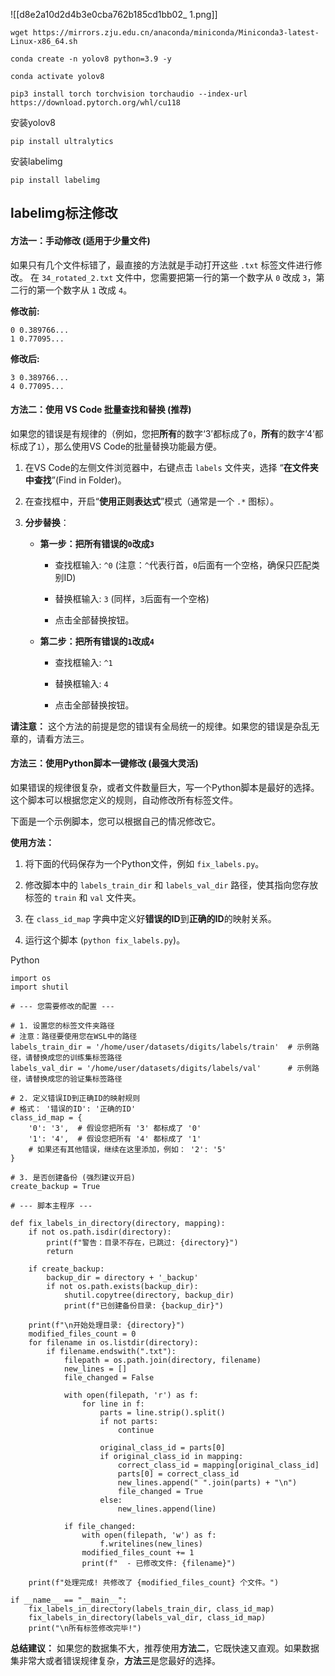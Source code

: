 ![[d8e2a10d2d4b3e0cba762b185cd1bb02_ 1.png]]
```
wget https://mirrors.zju.edu.cn/anaconda/miniconda/Miniconda3-latest-Linux-x86_64.sh
```
```
conda create -n yolov8 python=3.9 -y
```

```
conda activate yolov8
```

```
pip3 install torch torchvision torchaudio --index-url https://download.pytorch.org/whl/cu118
```
安装yolov8
```
pip install ultralytics
```
安装labelimg
```
pip install labelimg
```

## labelimg标注修改
#### 方法一：手动修改 (适用于少量文件)

如果只有几个文件标错了，最直接的方法就是手动打开这些 `.txt` 标签文件进行修改。 在 `34_rotated_2.txt` 文件中，您需要把第一行的第一个数字从 `0` 改成 `3`，第二行的第一个数字从 `1` 改成 `4`。

**修改前:**

```
0 0.389766...
1 0.77095...
```

**修改后:**

```
3 0.389766...
4 0.77095...
```

#### 方法二：使用 VS Code 批量查找和替换 (推荐)

如果您的错误是有规律的（例如，您把**所有**的数字‘3’都标成了`0`，**所有**的数字‘4’都标成了`1`），那么使用VS Code的批量替换功能最方便。

1. 在VS Code的左侧文件浏览器中，右键点击 `labels` 文件夹，选择 “**在文件夹中查找**”(Find in Folder)。
    
2. 在查找框中，开启“**使用正则表达式**”模式（通常是一个 `.*` 图标）。
    
3. **分步替换**：
    
    - **第一步：把所有错误的`0`改成`3`**
        
        - 查找框输入: `^0` (注意：`^`代表行首，`0`后面有一个空格，确保只匹配类别ID)
            
        - 替换框输入: `3` (同样，`3`后面有一个空格)
            
        - 点击全部替换按钮。
            
    - **第二步：把所有错误的`1`改成`4`**
        
        - 查找框输入: `^1`
            
        - 替换框输入: `4`
            
        - 点击全部替换按钮。
            

**请注意：** 这个方法的前提是您的错误有全局统一的规律。如果您的错误是杂乱无章的，请看方法三。

#### 方法三：使用Python脚本一键修改 (最强大灵活)

如果错误的规律很复杂，或者文件数量巨大，写一个Python脚本是最好的选择。这个脚本可以根据您定义的规则，自动修改所有标签文件。

下面是一个示例脚本，您可以根据自己的情况修改它。

**使用方法：**

1. 将下面的代码保存为一个Python文件，例如 `fix_labels.py`。
    
2. 修改脚本中的 `labels_train_dir` 和 `labels_val_dir` 路径，使其指向您存放标签的 `train` 和 `val` 文件夹。
    
3. 在 `class_id_map` 字典中定义好**错误的ID**到**正确的ID**的映射关系。
    
4. 运行这个脚本 (`python fix_labels.py`)。
    

Python

```
import os
import shutil

# --- 您需要修改的配置 ---

# 1. 设置您的标签文件夹路径
# 注意：路径要使用您在WSL中的路径
labels_train_dir = '/home/user/datasets/digits/labels/train'  # 示例路径，请替换成您的训练集标签路径
labels_val_dir = '/home/user/datasets/digits/labels/val'      # 示例路径，请替换成您的验证集标签路径

# 2. 定义错误ID到正确ID的映射规则
# 格式： '错误的ID': '正确的ID'
class_id_map = {
    '0': '3',  # 假设您把所有 '3' 都标成了 '0'
    '1': '4',  # 假设您把所有 '4' 都标成了 '1'
    # 如果还有其他错误，继续在这里添加，例如： '2': '5'
}

# 3. 是否创建备份 (强烈建议开启)
create_backup = True

# --- 脚本主程序 ---

def fix_labels_in_directory(directory, mapping):
    if not os.path.isdir(directory):
        print(f"警告：目录不存在，已跳过: {directory}")
        return

    if create_backup:
        backup_dir = directory + '_backup'
        if not os.path.exists(backup_dir):
            shutil.copytree(directory, backup_dir)
            print(f"已创建备份目录: {backup_dir}")

    print(f"\n开始处理目录: {directory}")
    modified_files_count = 0
    for filename in os.listdir(directory):
        if filename.endswith(".txt"):
            filepath = os.path.join(directory, filename)
            new_lines = []
            file_changed = False
            
            with open(filepath, 'r') as f:
                for line in f:
                    parts = line.strip().split()
                    if not parts:
                        continue
                    
                    original_class_id = parts[0]
                    if original_class_id in mapping:
                        correct_class_id = mapping[original_class_id]
                        parts[0] = correct_class_id
                        new_lines.append(" ".join(parts) + "\n")
                        file_changed = True
                    else:
                        new_lines.append(line)
            
            if file_changed:
                with open(filepath, 'w') as f:
                    f.writelines(new_lines)
                modified_files_count += 1
                print(f"  - 已修改文件: {filename}")

    print(f"处理完成! 共修改了 {modified_files_count} 个文件。")

if __name__ == "__main__":
    fix_labels_in_directory(labels_train_dir, class_id_map)
    fix_labels_in_directory(labels_val_dir, class_id_map)
    print("\n所有标签修改完毕!")
```

**总结建议：** 如果您的数据集不大，推荐使用**方法二**，它既快速又直观。如果数据集非常大或者错误规律复杂，**方法三**是您最好的选择。